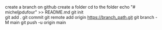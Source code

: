 
create a branch on github
create a folder
cd to the folder
echo "# micheljpdufour" >> README.md
git init              
git add .
git commit
git remote add origin https://branch_path.git
git branch -M main
git push -u origin main

